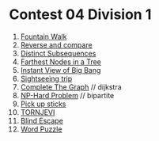 # Contest 04 Division 1

1. [Fountain Walk](https://agc019.contest.atcoder.jp/tasks/agc019_c)
1. [Reverse and compare](https://agc019.contest.atcoder.jp/tasks/agc019_b)
1. [Distinct Subsequences](http://www.spoj.com/problems/DSUBSEQ/)
1. [Farthest Nodes in a Tree ](http://lightoj.com/volume_showproblem.php?problem=1094)
1. [Instant View of Big Bang](https://uva.onlinejudge.org/index.php?option=onlinejudge&page=show_problem&problem=2768)
1. [Sightseeing trip](http://acm.timus.ru/problem.aspx?space=1&num=1004)
1. [Complete The Graph](http://codeforces.com/problemset/problem/715/B) // dijkstra
1. [NP-Hard Problem](http://codeforces.com/problemset/problem/687/A) // bipartite
1. [Pick up sticks](https://uva.onlinejudge.org/index.php?option=onlinejudge&page=show_problem&problem=2733)
1. [TORNJEVI](http://www.spoj.com/problems/TORNJEVI/)
1. [Blind Escape](http://lightoj.com/volume_showproblem.php?problem=1426)
1. [Word Puzzle](http://lightoj.com/volume_showproblem.php?problem=1256)

